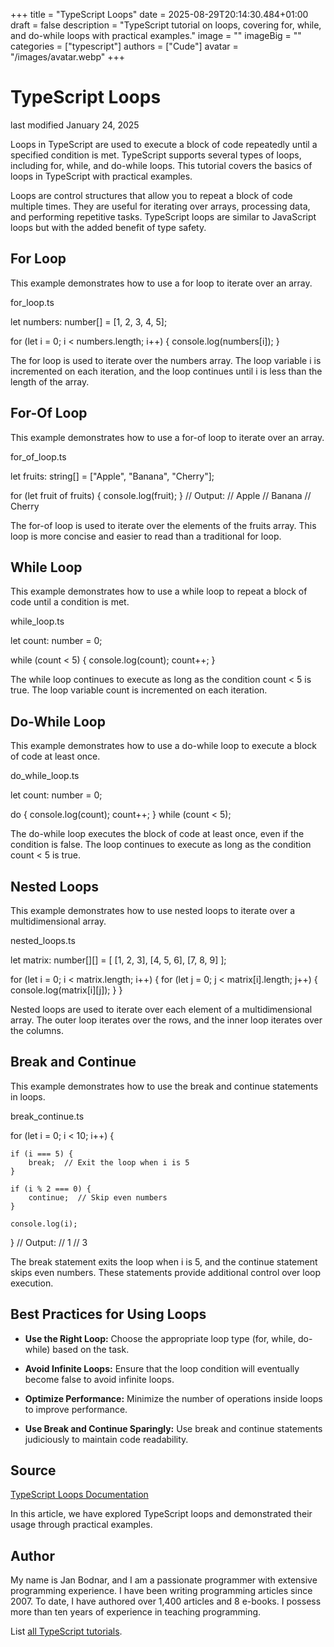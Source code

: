 +++
title = "TypeScript Loops"
date = 2025-08-29T20:14:30.484+01:00
draft = false
description = "TypeScript tutorial on loops, covering for, while, and do-while loops with practical examples."
image = ""
imageBig = ""
categories = ["typescript"]
authors = ["Cude"]
avatar = "/images/avatar.webp"
+++

# TypeScript Loops

last modified January 24, 2025

Loops in TypeScript are used to execute a block of code repeatedly until a
specified condition is met. TypeScript supports several types of loops,
including for, while, and do-while loops.
This tutorial covers the basics of loops in TypeScript with practical examples.

Loops are control structures that allow you to repeat a block of code multiple
times. They are useful for iterating over arrays, processing data, and
performing repetitive tasks. TypeScript loops are similar to JavaScript loops
but with the added benefit of type safety.

## For Loop

This example demonstrates how to use a for loop to iterate over an array.

for_loop.ts
  

let numbers: number[] = [1, 2, 3, 4, 5];

for (let i = 0; i &lt; numbers.length; i++) {
    console.log(numbers[i]);
}

The for loop is used to iterate over the numbers
array. The loop variable i is incremented on each iteration, and
the loop continues until i is less than the length of the array.

## For-Of Loop

This example demonstrates how to use a for-of loop to iterate over an array.

for_of_loop.ts
  

let fruits: string[] = ["Apple", "Banana", "Cherry"];

for (let fruit of fruits) {
    console.log(fruit);
}
// Output:
// Apple
// Banana
// Cherry

The for-of loop is used to iterate over the elements of the
fruits array. This loop is more concise and easier to read than a
traditional for loop.

## While Loop

This example demonstrates how to use a while loop to repeat a block
of code until a condition is met.

while_loop.ts
  

let count: number = 0;

while (count &lt; 5) {
    console.log(count);
    count++;
}

The while loop continues to execute as long as the condition
count &lt; 5 is true. The loop variable count is
incremented on each iteration.

## Do-While Loop

This example demonstrates how to use a do-while loop to execute a
block of code at least once.

do_while_loop.ts
  

let count: number = 0;

do {
    console.log(count);
    count++;
} while (count &lt; 5);

The do-while loop executes the block of code at least once, even if
the condition is false. The loop continues to execute as long as the condition
count &lt; 5 is true.

## Nested Loops

This example demonstrates how to use nested loops to iterate over a
multidimensional array.

nested_loops.ts
  

let matrix: number[][] = [
    [1, 2, 3],
    [4, 5, 6],
    [7, 8, 9]
];

for (let i = 0; i &lt; matrix.length; i++) {
    for (let j = 0; j &lt; matrix[i].length; j++) {
        console.log(matrix[i][j]);
    }
}

Nested loops are used to iterate over each element of a multidimensional array.
The outer loop iterates over the rows, and the inner loop iterates over the
columns.

## Break and Continue

This example demonstrates how to use the break and
continue statements in loops.

break_continue.ts
  

for (let i = 0; i &lt; 10; i++) {

    if (i === 5) {
        break;  // Exit the loop when i is 5
    }

    if (i % 2 === 0) {
        continue;  // Skip even numbers
    }

    console.log(i);
}
// Output:
// 1
// 3

The break statement exits the loop when i is 5, and
the continue statement skips even numbers. These statements provide
additional control over loop execution.

## Best Practices for Using Loops

- **Use the Right Loop:** Choose the appropriate loop type (for, while, do-while) based on the task.

- **Avoid Infinite Loops:** Ensure that the loop condition will eventually become false to avoid infinite loops.

- **Optimize Performance:** Minimize the number of operations inside loops to improve performance.

- **Use Break and Continue Sparingly:** Use break and continue statements judiciously to maintain code readability.

## Source

[TypeScript Loops Documentation](https://www.typescriptlang.org/docs/handbook/iterators-and-generators.html)

In this article, we have explored TypeScript loops and demonstrated their usage through practical examples.

## Author

My name is Jan Bodnar, and I am a passionate programmer with extensive
programming experience. I have been writing programming articles since 2007.
To date, I have authored over 1,400 articles and 8 e-books. I possess more
than ten years of experience in teaching programming.

List [all TypeScript tutorials](/all/#typescript).